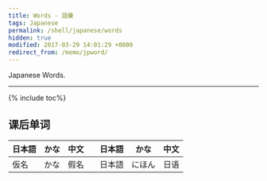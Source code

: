 ```yaml
---
title: Words - 語彙
tags: Japanese
permalink: /shell/japanese/words
hidden: true
modified: 2017-03-29 14:01:29 +0800
redirect_from: /memo/jpword/
---
```


Japanese Words.

<!--shoreline-->
---

{% include toc%}

## 课后单词

|日本語|かな|中文||日本語|かな|中文|
|---|---|---|---|---|---|---|
|仮名|かな|假名||日本語|にほん|日语|

